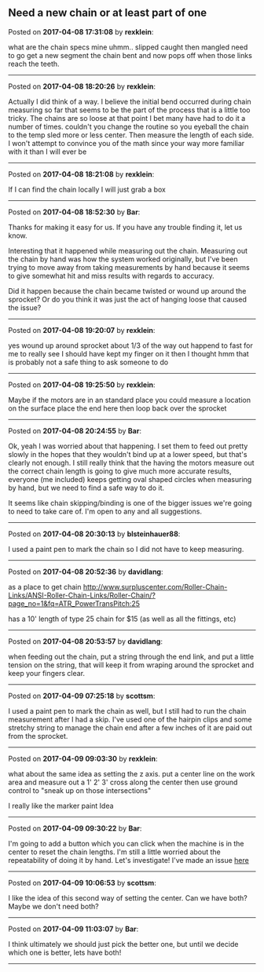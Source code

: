 ## Need a new chain or at least part of one
Posted on **2017-04-08 17:31:08** by **rexklein**:

what are the chain specs mine uhmm.. slipped caught then mangled need to go get a new segment the chain bent and now pops off when those links reach the teeth.

---

Posted on **2017-04-08 18:20:26** by **rexklein**:

Actually I did think of a way. I believe the initial bend occurred during chain measuring so far that seems to be the part of the process that is a little too tricky. The chains are so loose at that point I bet many have had to do it a number of times. couldn't you change the routine so you eyeball the chain to the temp sled  more or less center. Then measure the  length of each side. I won't attempt to convince you of the math since your way more familiar with it than I will ever be

---

Posted on **2017-04-08 18:21:08** by **rexklein**:

If I can find the chain locally I will just grab a box

---

Posted on **2017-04-08 18:52:30** by **Bar**:

Thanks for making it easy for us. If you have any trouble finding it, let us know.



Interesting that it happened while measuring out the chain. Measuring out the chain by hand was how the system worked originally, but I've been trying to move away from taking measurements by hand because it seems to give somewhat hit and miss results with regards to accuracy. 



Did it happen because the chain became twisted or wound up around the sprocket? Or do you think it was just the act of hanging loose that caused the issue?

---

Posted on **2017-04-08 19:20:07** by **rexklein**:

yes wound up around sprocket about 1/3 of the way out happend to fast for me to really see I should have kept my finger on it then I thought hmm that is probably not a safe thing to ask someone to do

---

Posted on **2017-04-08 19:25:50** by **rexklein**:

Maybe if the motors are in an standard place you could measure a location on the surface place the end here then loop back over the sprocket

---

Posted on **2017-04-08 20:24:55** by **Bar**:

Ok, yeah I was worried about that happening. I set them to feed out pretty slowly in the hopes that they wouldn't bind up at a lower speed, but that's clearly not enough. I still really think that the having the motors measure out the correct chain length is going to give much more accurate results, everyone (me included) keeps getting oval shaped circles when measuring by hand, but we need to find a safe way to do it. 



It seems like chain skipping/binding is one of the bigger issues we're going to need to take care of. I'm open to any and all suggestions.

---

Posted on **2017-04-08 20:30:13** by **blsteinhauer88**:

I used a paint pen to mark the chain so I did not have to keep measuring.

---

Posted on **2017-04-08 20:52:36** by **davidlang**:

as a place to get chain http://www.surpluscenter.com/Roller-Chain-Links/ANSI-Roller-Chain-Links/Roller-Chain/?page_no=1&fq=ATR_PowerTransPitch:25



has a 10' length of type 25 chain for $15 (as well as all the fittings, etc)

---

Posted on **2017-04-08 20:53:57** by **davidlang**:

when feeding out the chain, put a string through the end link, and put a little tension on the string, that will keep it from wraping around the sprocket and keep your fingers clear.

---

Posted on **2017-04-09 07:25:18** by **scottsm**:

I used a paint pen to mark the chain as well, but I still had to run the chain measurement after I had a skip. I've used one of the hairpin clips and some stretchy string to manage the chain end after a few inches of it are paid out from the sprocket.

---

Posted on **2017-04-09 09:03:30** by **rexklein**:

what about the same idea as setting the z axis. put a center line on the work area and measure out a 1' 2' 3' cross along the center then use ground control to "sneak up on those intersections" 

I really like the marker paint Idea

---

Posted on **2017-04-09 09:30:22** by **Bar**:

I'm going to add a button which you can click when the machine is in the center to reset the chain lengths. I'm still a little worried about the repeatability of doing it by hand. Let's investigate! I've made an issue [here](https://github.com/MaslowCNC/GroundControl/issues/181)

---

Posted on **2017-04-09 10:06:53** by **scottsm**:

I like the idea of this second way of setting the center. Can we have both? Maybe we don't need both?

---

Posted on **2017-04-09 11:03:07** by **Bar**:

I think ultimately we should just pick the better one, but until we decide which one is better, lets have both!

---

